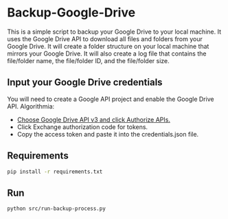 # Backup-Google-Drive

This is a simple script to backup your Google Drive to your local machine. It uses the Google Drive API to download all files and folders from your Google Drive. It will create a folder structure on your local machine that mirrors your Google Drive. It will also create a log file that contains the file/folder name, the file/folder ID, and the file/folder size.

## Input your Google Drive credentials

You will need to create a Google API project and enable the Google Drive API. 
Algorithmia: 
* [Choose Google Drive API v3 and click Authorize APIs.](https://developers.google.com/oauthplayground/)
* Click Exchange authorization code for tokens.
* Copy the access token and paste it into the credentials.json file.

## Requirements

```bash
pip install -r requirements.txt
```

## Run

```bash
python src/run-backup-process.py 
```